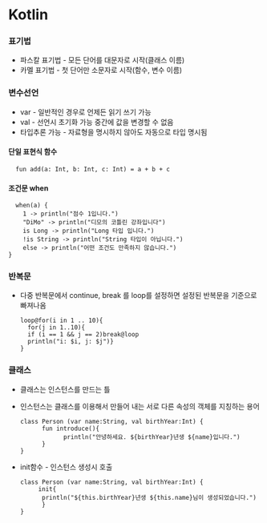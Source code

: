 # Kotlin
### 표기법
 * 파스칼 표기법  - 모든 단어를 대문자로 시작(클래스 이름)
 * 카멜 표기법    - 첫 단어만 소문자로 시작(함수, 변수 이름)
### 변수선언
 * var - 일반적인 경우로 언제든 읽기 쓰기 가능
 * val - 선언시 초기화 가능 중간에 값을 변경할 수 없음
 * 타입추론 가능 - 자료형을 명시하지 않아도 자동으로 타입 명시됨
#### 단일 표현식 함수
      fun add(a: Int, b: Int, c: Int) = a + b + c
#### 조건문 when
      when(a) {
        1 -> println("점수 1입니다.")
        "DiMo" -> println("디모의 코틀린 강좌입니다")
        is Long -> println("Long 타입 입니다.")
        !is String -> println("String 타입이 아닙니다.")
        else -> println("어떤 조건도 만족하지 않습니다.")
    }
### 반복문
* 다중 반복문에서 continue, break 를 loop를 설정하면 설정된 반복문을 기준으로 빠져나옴    
      
      loop@for(i in 1 .. 10){
        for(j in 1..10){
        if (i == 1 && j == 2)break@loop
        println("i: $i, j: $j")}
      }
### 클래스
* 클래스는 인스턴스를 만드는 틀
* 인스턴스는 클래스를 이용해서 만들어 내는 서로 다른 속성의 객체를 지칭하는 용어

      class Person (var name:String, val birthYear:Int) {
            fun introduce(){
                  println("안녕하세요. ${birthYear}년생 ${name}입니다.")
            }
      }
* init함수 - 인스턴스 생성시 호출
      
      class Person (var name:String, val birthYear:Int) {
           init{
            println("${this.birthYear}년생 ${this.name}님이 생성되었습니다.")
            }
      }
